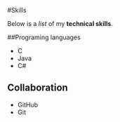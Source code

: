 #Skills

Below is a _list_ of my **technical skills**.

##Programing languages
- C
- Java
- C#
## Collaboration
- GitHub
- Git
